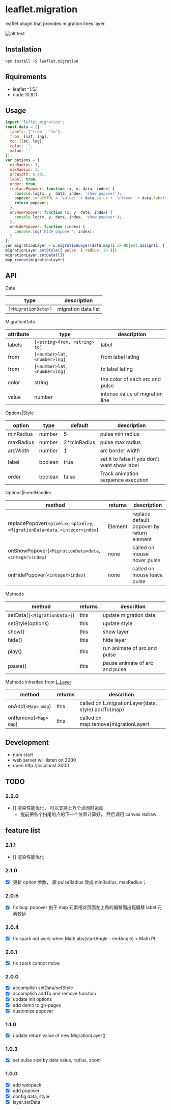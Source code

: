 # leaflet.migration
leaflet plugin that provides migration lines layer.

![alt text](public/example.jpg)

## Installation
```
npm install -S leaflet.migration
```

## Rquirements
- leaflet ^1.5.1
- node 10.8.0

## Usage

```javascript
import 'leflet.migration';
const data = [{
  labels: ['from', 'to'],
  from: [lat, lng],
  to: [lat, lng],
  color: '',
  value: ''
}];
var options = {
  minRadius: 3,
  maxRadius: 3,
  arcWidth: 0.001,
  label: true,
  order: true,
  replacePopover: function (x, y, data, index) {
    console.log(x, y, data, index, 'show popover');
    popover.innerHTML = 'value:' + data.value + '\nfrom:' + data.labels[1] + '\nto:' + data.labels[0]
    return popover;
  },
  onShowPopover: function (x, y, data, index) {
    console.log(x, y, data, index, 'show popover');
  },
  onHidePopover: function (index) {
    console.log('hide popover', index);
  }
};
var migrationLayer = L.migrationLayer(data.map(i => Object.assign(i, {  })), options);
migrationLayer.setStyle({ pulse: { radius: 20 }})
migrationLayer.setData([])
map.remove(migrationLayer)
```

## API

Data

type|description
--|--
`[<MigrationData>]`| migration data list

MigrationData

attribute|type|description
--|--|--
labels|`[<string>from, <string> to]`|label
from|`[<number>lat, <number>lng]`|from label latlng
from|`[<number>lat, <number>lng]`|to label latlng
color|string|the color of each arc and pulse
value|number|intense value of migration line

Options|Style

option|type|default|description
--|--|--|--
minRadius|number|5|pulse min radius
maxRadius|number|2*minRadius|pulse max radius
arcWidth|number|1|arc border width
label|boolean|true|set it to false if you don't want show label
order|boolean|false|Track animation sequence execution

Options|EventHandler

method|returns|description
--|--|--
replacePopover(`<pixel>x`, `<pixel>y`, `<MigrationData>data`, `<integer>index`)|Element|replace default popover by return element
onShowPopover(`<MigrationData>data`, `<integer>index`)|none|called on mouse hover pulse
onHidePopover(`<integer>index`)|none|called on mouse leave pulse

Methods

method|returns|descrition
--|--|--
setData(`[<MigrationData>]`)|this|update migration data
setStyle(options)|this|update style
show()|this|show layer
hide()|this|hide layer
play()|this|run animate of arc and pulse
pause()|this|pause animate of arc and pulse

Methods inherited from [L.Layer](https://leafletjs.com/reference-1.5.0.html#layer)

method|returns|descrition
--|--|--
onAdd(`<Map> map`)|this|called on L.migrationLayer(data, style).addTo(map)
onRemove(`<Map> map`)|this|called on map.remove(migrationLayer)

## Development
- npm start
- web server will listen on 3000
- open http://localhost:3000

## TODO
### 2.2.0
- [] 渲染性能优化， 可以支持上万个点同时运动
  - 提前把各个扫尾的点的下一个位置计算好， 然后调用 canvas redraw


## feature list
### 2.1.1
- [] 渲染性能优化
### 2.1.0
- [x] 更新 option 参数， 原 pulseRadius 改成 minRadius, maxRadius；

### 2.0.5
- [x] fix bug: popover 由于 map 元素相对页面左上角的偏移而出现偏移 label 元素较远


### 2.0.4
- [x] fix spark not work when Math.abs(startAngle - endAngle) > Math.PI

### 2.0.1
- [x] fix spark cannot move

### 2.0.0
- [x] accomplish setData/setStyle
- [x] accomplish addTo and remove function
- [x] update init options
- [x] add demo to gh-pages
- [x] customize popover

### 1.1.0
- [x] update return value of new MigrationLayer()

### 1.0.3
- [x] set pulse size by data value, radius, zoom

### 1.0.0
- [x] add webpack
- [x] add popover
- [x] config data, style
- [x] layer.setData
